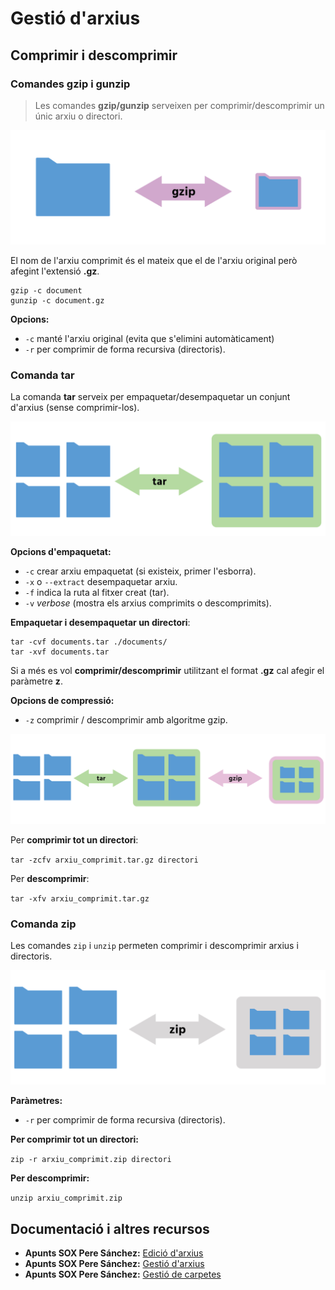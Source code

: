 # Gestió d'arxius

## Comprimir i descomprimir

### Comandes gzip i gunzip

> Les comandes **gzip/gunzip** serveixen per comprimir/descomprimir un únic arxiu o directori.

![](/assets/uf2-gzip.png)

El nom de l'arxiu comprimit és el mateix que el de l'arxiu original però afegint l'extensió **.gz**.

```
gzip -c document
gunzip -c document.gz
```
**Opcions:**
* `-c` manté l'arxiu original (evita que s'elimini automàticament)
* `-r` per comprimir de forma recursiva (directoris).

### Comanda tar

La comanda **tar** serveix per empaquetar/desempaquetar un conjunt d'arxius (sense comprimir-los).

![](/assets/uf2-tar.png)

**Opcions d'empaquetat:**
* `-c` crear arxiu empaquetat (si existeix, primer l'esborra).
* `-x` o `--extract` desempaquetar arxiu.
* `-f` indica la ruta al fitxer creat (tar).
* `-v` _verbose_ (mostra els arxius comprimits o descomprimits).



**Empaquetar i desempaquetar un directori**:

```
tar -cvf documents.tar ./documents/
tar -xvf documents.tar
```

Si a més es vol **comprimir/descomprimir** utilitzant el format **.gz** cal afegir el paràmetre **z**.



**Opcions de compressió:**
* `-z` comprimir / descomprimir amb algoritme gzip.

![](/assets/uf2-tar2.png)

Per **comprimir tot un directori**:

`tar -zcfv arxiu_comprimit.tar.gz directori`

Per **descomprimir**:

`tar -xfv arxiu_comprimit.tar.gz`

### Comanda zip

Les comandes `zip` i `unzip` permeten comprimir i descomprimir arxius i directoris.

![](/assets/uf2-zip.png)

**Paràmetres:**
* `-r` per comprimir de forma recursiva (directoris).

**Per comprimir tot un directori:**

`zip -r arxiu_comprimit.zip directori`

**Per descomprimir:**

`unzip arxiu_comprimit.zip`

## Documentació i altres recursos

* **Apunts SOX Pere Sánchez:** [Edició d'arxius](http://moodlecf.sapalomera.cat/apunts/smx/sox/index.html?ref=2221)
* **Apunts SOX Pere Sánchez:** [Gestió d'arxius](http://moodlecf.sapalomera.cat/apunts/smx/sox/index.html?ref=2222)
* **Apunts SOX Pere Sánchez:** [Gestió de carpetes](http://moodlecf.sapalomera.cat/apunts/smx/sox/index.html?ref=2223)



